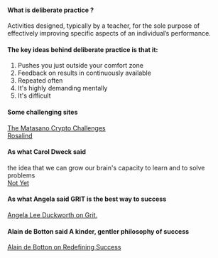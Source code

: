 #### What is deliberate practice ? <br>
Activities designed, typically by a teacher, for the sole purpose of effectively improving specific aspects of an individual’s performance. <br>

#### The key ideas behind deliberate practice is that it:
<ol>
  <li>Pushes you just outside your comfort zone</li>
  <li>Feedback on results in continuously available</li>
  <li>Repeated often</li>
  <li>It's highly demanding mentally</li>
  <li>It's difficult</li>
</ol>

#### Some challenging sites

  [ The Matasano Crypto Challenges ](https://web.archive.org/web/20160620111206/http://cryptopals.com)
  <br>
  [ Rosalind ](https://web.archive.org/web/20160607102654/http://rosalind.info/about)
  
  
#### As what Carol Dweck said 
the idea that we can grow our brain's capacity to learn and to solve problems <br>
[Not Yet](https://www.ted.com/talks/carol_dweck_the_power_of_believing_that_you_can_improve?language=en)

#### As what Angela said GRIT is the best way to success
[Angela Lee Duckworth on Grit.](https://www.ted.com/talks/angela_lee_duckworth_grit_the_power_of_passion_and_perseverance)

#### Alain de Botton  said A kinder, gentler philosophy of success
[Alain de Botton on Redefining Success](https://www.ted.com/talks/alain_de_botton_a_kinder_gentler_philosophy_of_success?subtitle=ar)



 






